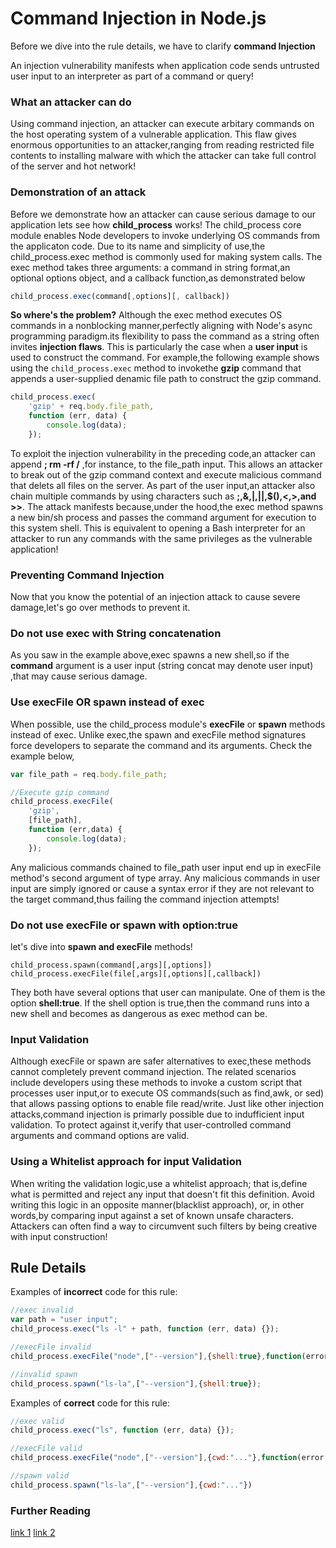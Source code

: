 # Command Injection in Node.js

Before we dive into the rule details, we have to clarify **command Injection**

An injection vulnerability manifests when application code sends untrusted user input to an interpreter as part of a command or query!
### What an attacker can do
Using command injection, an attacker can execute arbitary commands on the host operating system of a vulnerable application.
This flaw gives enormous opportunities to an attacker,ranging from reading restricted file contents to installing malware with which the attacker can take full control of the server and hot network!

### Demonstration of an attack
Before we demonstrate how an attacker can cause serious damage to our application lets see how **child_process** works!
The child_process core module enables Node developers to invoke underlying OS commands from the applicaton code.
Due to its name and simplicity of use,the child_process.exec method is commonly used for making system calls.
The exec method takes three arguments: a command in string format,an optional options object, and a callback function,as demonstrated below
```javascript
child_process.exec(command[,options][, callback])
```
**So where's the problem?** Although the exec method executes OS commands in a nonblocking manner,perfectly aligning with Node's async programming paradigm.its flexibility to pass the command as a string often invites **injection flaws**.
This is particularly the case when a **user input** is used to construct the command.
For example,the following example shows using the ``` child_process.exec ``` method to invokethe **gzip** command that appends a user-supplied denamic file path to construct the gzip command.

```javascript
child_process.exec(
    'gzip' + req.body.file_path,
    function (err, data) {
        console.log(data);
    });
```
To exploit the injection vulnerability in the preceding code,an attacker can append **; rm -rf /** ,for instance, to the file_path input.
This allows an attacker to break out of the gzip command context and execute malicious command that delets all files on the server.
As part of the user input,an attacker also chain multiple commands by using characters such as **;,&,|,||,$(),<,>,and >>**.
The attack manifests because,under the hood,the exec method spawns a new bin/sh process and passes the command argument for execution to this system shell.
This is equivalent to opening a Bash interpreter for an attacker to run any commands with the same privileges as the vulnerable application!

### Preventing Command Injection
Now that you know the potential of an injection attack to cause severe damage,let's go over methods to prevent it.

### Do not use exec with  String concatenation
As you saw in the example above,exec spawns a new shell,so if the **command** argument is a user input (string concat may denote user input) ,that may cause serious damage.

### Use execFile OR spawn instead of exec
When possible, use the child_process module's **execFile** or **spawn** methods instead of exec.
Unlike exec,the spawn and execFile method signatures force developers to separate the command and its arguments.
Check the example below,

```javascript
var file_path = req.body.file_path;

//Execute gzip command
child_process.execFile(
    'gzip',
    [file_path],
    function (err,data) {
        console.log(data);
    });
```
Any malicious commands chained to file_path user input end up in execFile method's second argument of type array.
Any malicious commands in user input are simply ignored or cause a syntax error if they are not relevant to the target command,thus failing the command injection attempts!

### Do not use execFile or spawn with option:true
let's dive into **spawn and execFile** methods!
```javscript
child_process.spawn(command[,args][,options])
child_process.execFile(file[,args][,options][,callback])
```

They both have several options that user can manipulate.
One of them is the option **shell:true**.
If the shell option is true,then the command runs into a new shell and becomes as dangerous as exec method can be.

### Input Validation
Although execFile or spawn are safer alternatives to exec,these methods cannot completely prevent command injection.
The related scenarios include developers using these methods to invoke a custom script that processes user input,or to execute OS commands(such as find,awk, or sed) that allows passing options to enable file read/write.
Just like other injection attacks,command injection is primarly possible due to indufficient input validation.
To protect against it,verify that user-controlled command arguments and command options are valid.

### Using a Whitelist approach for input Validation
When writing the validation logic,use a whitelist approach; that is,define what is permitted and reject any input that doesn't fit this definition.
Avoid writing this logic in an opposite manner(blacklist approach), or, in other words,by comparing input against a set of known unsafe characters.
Attackers can often find a way to circumvent such filters by being creative with input construction!

## Rule Details

Examples of **incorrect** code for this rule:

```javascript
//exec invalid
var path = "user input"; 
child_process.exec("ls -l" + path, function (err, data) {});

//execFile invalid
child_process.execFile("node",["--version"],{shell:true},function(error,stdout,stderr){if(error){throw error}});

//invalid spawn
child_process.spawn("ls-la",["--version"],{shell:true});

```

Examples of **correct** code for this rule:

```javascript
//exec valid
child_process.exec("ls", function (err, data) {});

//execFile valid
child_process.execFile("node",["--version"],{cwd:"..."},function(error,stdout,stderr){if(error){throw error}});

//spawn valid
child_process.spawn("ls-la",["--version"],{cwd:"..."})
```

### Further Reading
[link 1](https://www.oreilly.com/library/view/securing-node-applications/9781491982426)
[link 2](https://hackernoon.com/nodejs-security-issue-javascript-node-example-tutorial-vulnerabilities-hack-line-url-command-injection-412011924d1b)

